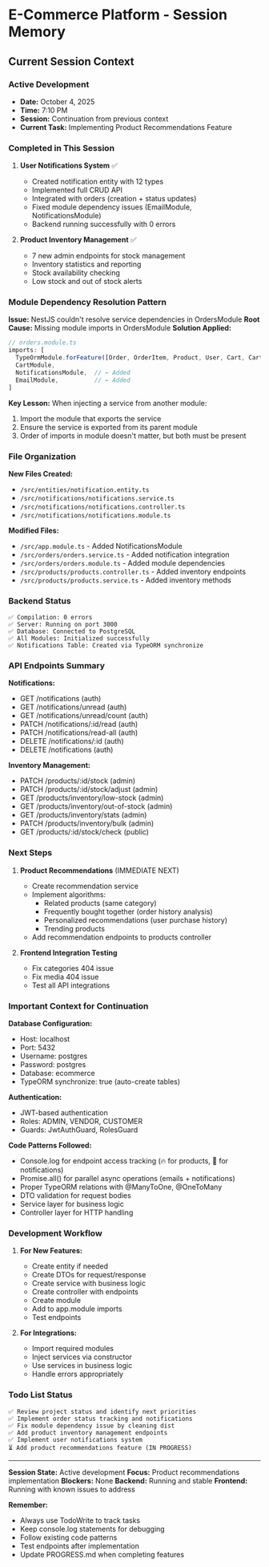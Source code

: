 # E-Commerce Platform - Session Memory

## Current Session Context

### Active Development
- **Date:** October 4, 2025
- **Time:** 7:10 PM
- **Session:** Continuation from previous context
- **Current Task:** Implementing Product Recommendations Feature

### Completed in This Session

1. **User Notifications System** ✅
   - Created notification entity with 12 types
   - Implemented full CRUD API
   - Integrated with orders (creation + status updates)
   - Fixed module dependency issues (EmailModule, NotificationsModule)
   - Backend running successfully with 0 errors

2. **Product Inventory Management** ✅
   - 7 new admin endpoints for stock management
   - Inventory statistics and reporting
   - Stock availability checking
   - Low stock and out of stock alerts

### Module Dependency Resolution Pattern

**Issue:** NestJS couldn't resolve service dependencies in OrdersModule
**Root Cause:** Missing module imports in OrdersModule
**Solution Applied:**
```typescript
// orders.module.ts
imports: [
  TypeOrmModule.forFeature([Order, OrderItem, Product, User, Cart, CartItem]),
  CartModule,
  NotificationsModule,  // ← Added
  EmailModule,          // ← Added
]
```

**Key Lesson:** When injecting a service from another module:
1. Import the module that exports the service
2. Ensure the service is exported from its parent module
3. Order of imports in module doesn't matter, but both must be present

### File Organization

**New Files Created:**
- `/src/entities/notification.entity.ts`
- `/src/notifications/notifications.service.ts`
- `/src/notifications/notifications.controller.ts`
- `/src/notifications/notifications.module.ts`

**Modified Files:**
- `/src/app.module.ts` - Added NotificationsModule
- `/src/orders/orders.service.ts` - Added notification integration
- `/src/orders/orders.module.ts` - Added module dependencies
- `/src/products/products.controller.ts` - Added inventory endpoints
- `/src/products/products.service.ts` - Added inventory methods

### Backend Status
```
✅ Compilation: 0 errors
✅ Server: Running on port 3000
✅ Database: Connected to PostgreSQL
✅ All Modules: Initialized successfully
✅ Notifications Table: Created via TypeORM synchronize
```

### API Endpoints Summary

**Notifications:**
- GET /notifications (auth)
- GET /notifications/unread (auth)
- GET /notifications/unread/count (auth)
- PATCH /notifications/:id/read (auth)
- PATCH /notifications/read-all (auth)
- DELETE /notifications/:id (auth)
- DELETE /notifications (auth)

**Inventory Management:**
- PATCH /products/:id/stock (admin)
- PATCH /products/:id/stock/adjust (admin)
- GET /products/inventory/low-stock (admin)
- GET /products/inventory/out-of-stock (admin)
- GET /products/inventory/stats (admin)
- PATCH /products/inventory/bulk (admin)
- GET /products/:id/stock/check (public)

### Next Steps

1. **Product Recommendations** (IMMEDIATE NEXT)
   - Create recommendation service
   - Implement algorithms:
     - Related products (same category)
     - Frequently bought together (order history analysis)
     - Personalized recommendations (user purchase history)
     - Trending products
   - Add recommendation endpoints to products controller

2. **Frontend Integration Testing**
   - Fix categories 404 issue
   - Fix media 404 issue
   - Test all API integrations

### Important Context for Continuation

**Database Configuration:**
- Host: localhost
- Port: 5432
- Username: postgres
- Password: postgres
- Database: ecommerce
- TypeORM synchronize: true (auto-create tables)

**Authentication:**
- JWT-based authentication
- Roles: ADMIN, VENDOR, CUSTOMER
- Guards: JwtAuthGuard, RolesGuard

**Code Patterns Followed:**
- Console.log for endpoint access tracking (🔥 for products, 🔔 for notifications)
- Promise.all() for parallel async operations (emails + notifications)
- Proper TypeORM relations with @ManyToOne, @OneToMany
- DTO validation for request bodies
- Service layer for business logic
- Controller layer for HTTP handling

### Development Workflow

1. **For New Features:**
   - Create entity if needed
   - Create DTOs for request/response
   - Create service with business logic
   - Create controller with endpoints
   - Create module
   - Add to app.module imports
   - Test endpoints

2. **For Integrations:**
   - Import required modules
   - Inject services via constructor
   - Use services in business logic
   - Handle errors appropriately

### Todo List Status

```
✅ Review project status and identify next priorities
✅ Implement order status tracking and notifications
✅ Fix module dependency issue by cleaning dist
✅ Add product inventory management endpoints
✅ Implement user notifications system
⏳ Add product recommendations feature (IN PROGRESS)
```

---

**Session State:** Active development
**Focus:** Product recommendations implementation
**Blockers:** None
**Backend:** Running and stable
**Frontend:** Running with known issues to address

**Remember:**
- Always use TodoWrite to track tasks
- Keep console.log statements for debugging
- Follow existing code patterns
- Test endpoints after implementation
- Update PROGRESS.md when completing features
